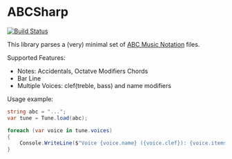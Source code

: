 # ABCSharp

[![Build Status](https://travis-ci.org/matthewcpp/ABCSharp.svg?branch=master)](https://travis-ci.org/matthewcpp/ABCSharp)

This library parses a (very) minimal set of [ABC Music Notation](http://abcnotation.com) files.

Supported Features:
- Notes: Accidentals, Octatve Modifiers Chords
- Bar Line
- Multiple Voices: clef(treble, bass) and name modifiers

Usage example:
```csharp
string abc = "...";
var tune = Tune.load(abc);

foreach (var voice in tune.voices)
{
	Console.WriteLine($"Voice {voice.name} ({voice.clef}): {voice.items.Count} items.");
}
```
